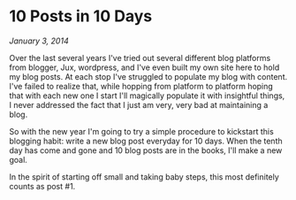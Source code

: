 # 10 Posts in 10 Days
*January 3, 2014*

Over the last several years I've tried out several different blog platforms from blogger, Jux, wordpress, and I've even built my own site here to hold my blog posts. At each stop I've struggled to populate my blog with content. I've failed to realize that, while hopping from platform to platform hoping that with each new one I start I'll magically populate it with insightful things, I never addressed the fact that I just am very, very bad at maintaining a blog. 

So with the new year I'm going to try a simple procedure to kickstart this blogging habit: write a new blog post everyday for 10 days. When the tenth day has come and gone and 10 blog posts are in the books, I'll make a new goal. 

In the spirit of starting off small and taking baby steps, this most definitely counts as post #1.